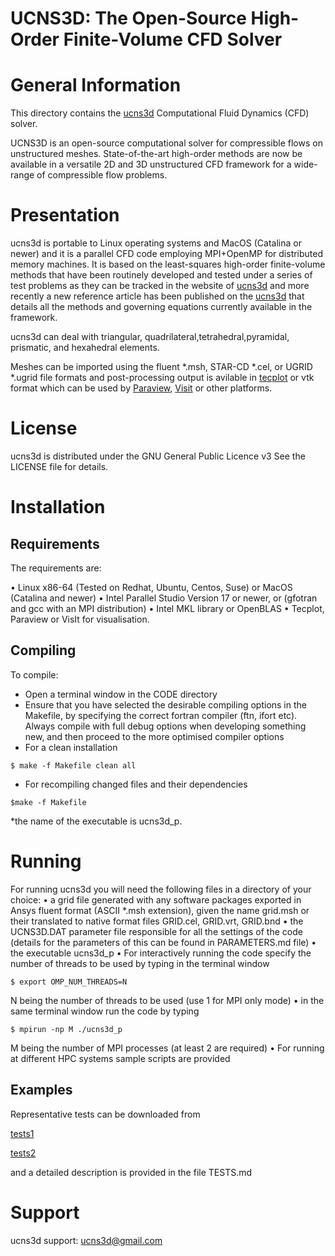
# UCNS3D: The Open-Source High-Order Finite-Volume CFD Solver


General Information
===================

This directory contains the [ucns3d](https://ucns3d.com/) 
Computational Fluid Dynamics (CFD) solver.

UCNS3D is an open-source computational solver for compressible flows on unstructured meshes. 
State-of-the-art high-order methods are now be available in a versatile 2D and 3D unstructured
CFD framework for a wide-range of compressible flow problems. 

Presentation
============


ucns3d is portable to Linux operating systems and MacOS (Catalina or newer)
and it is a parallel CFD code employing MPI+OpenMP for distributed memory machines.
It is based on the least-squares high-order finite-volume methods that have been
routinely developed and tested under a series of test problems as they can be tracked in the
website of [ucns3d](https://ucns3d.com/research/) and more recently a new reference article
has been published on the [ucns3d](https://www.sciencedirect.com/science/article/pii/S0010465522001722)
that details all the methods and governing equations currently available in the framework.

ucns3d can deal with triangular, quadrilateral,tetrahedral,pyramidal, prismatic, and hexahedral elements.

Meshes can be imported using the fluent *.msh, STAR-CD *.cel, or UGRID *.ugrid file formats 
and post-processing output is avilable in [tecplot](https://www.tecplot.com/) or vtk format which can be 
used by [Paraview](https://www.paraview.org/), [Visit](https://wci.llnl.gov/simulation/computer-codes/visit) or other platforms.


License
=======

ucns3d is distributed under the GNU General Public Licence v3
See the LICENSE file for details.

Installation
============

Requirements
-----------------------------------------------------

The requirements are:

• Linux x86-64 (Tested on Redhat, Ubuntu, Centos, Suse) or MacOS (Catalina and newer)
• Intel Parallel Studio Version 17 or newer, or (gfotran and gcc with an MPI distribution)
• Intel MKL library or OpenBLAS
• Tecplot, Paraview or VisIt for visualisation.


Compiling
-----------------------------------------------------
To compile:

* Open a terminal window in the CODE directory
* Ensure that you have selected the desirable compiling options in the Makefile, by specifying the correct fortran compiler
(ftn, ifort etc). Always compile with full debug options when developing something new, and then proceed to the more optimised
compiler options
* For a clean installation 
```
$ make -f Makefile clean all
```
* For recompiling changed files and their dependencies
```
$make -f Makefile
```
*the name of the executable is ucns3d_p.


Running
============


For running ucns3d you will need the following files in a directory of your choice:
• a grid file generated with any software packages exported in Ansys fluent format (ASCII *.msh extension), given the name grid.msh or their translated to native format files GRID.cel, GRID.vrt, GRID.bnd
• the UCNS3D.DAT parameter file responsible for all the settings of the code (details for the parameters of this can be found in PARAMETERS.md file)
• the executable ucns3d_p
• For interactively running the code specify the number of threads to be used by typing in the terminal window
```
$ export OMP_NUM_THREADS=N
```
N being the number of threads to be used (use 1 for MPI only mode)
• in the same terminal window run the code by typing
```
$ mpirun -np M ./ucns3d_p
```
M being the number of MPI processes (at least 2 are required)
• For running at different HPC systems sample scripts are provided


Examples
-----------------------------------------------------

Representative tests can be downloaded from

[tests1](https://doi.org/10.5281/zenodo.3375432)

[tests2](https://doi.org/10.5281/zenodo.6538622)

and a detailed description is provided in the file TESTS.md


Support
==============
ucns3d support: ucns3d@gmail.com

